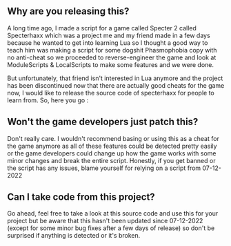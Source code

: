 ## Why are you releasing this?
A long time ago, I made a script for a game called Specter 2 called Specterhaxx which was a project me and my friend made in a few days because he wanted to get into learning Lua so I thought a good way to teach him was making a script for some dogshit Phasmophobia copy with no anti-cheat so we proceeded to reverse-engineer the game and look at ModuleScripts & LocalScripts to make some features and we were done.

But unfortunately, that friend isn't interested in Lua anymore and the project has been discontinued now that there are actually good cheats for the game now, I would like to release the source code of specterhaxx for people to learn from. So, here you go :

## Won't the game developers just patch this?
Don't really care. I wouldn't recommend basing or using this as a cheat for the game anymore as all of these features could be detected pretty easily or the game developers could change up how the game works with some minor changes and break the entire script. Honestly, if you get banned or the script has any issues, blame yourself for relying on a script from 07-12-2022

## Can I take code from this project?
Go ahead, feel free to take a look at this source code and use this for your project but be aware that this hasn't been updated since 07-12-2022 (except for some minor bug fixes after a few days of release) so don't be surprised if anything is detected or it's broken.

